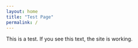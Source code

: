 ```yaml
---
layout: home
title: "Test Page"
permalink: /
---
```


This is a test. If you see this text, the site is working.
